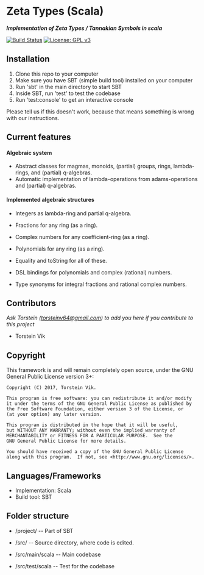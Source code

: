 # Zeta Types (Scala)
***Implementation of Zeta Types / Tannakian Symbols in scala*** <p>
[![Build Status](https://travis-ci.org/torstein-vik/zeta-types-scala.svg?branch=master)](https://travis-ci.org/torstein-vik/zeta-types-scala)
[![License: GPL v3](https://img.shields.io/badge/License-GPL%20v3-blue.svg)](https://www.gnu.org/licenses/gpl-3.0)


## Installation

1. Clone this repo to your computer
2. Make sure you have SBT (simple build tool) installed on your computer
3. Run 'sbt' in the main directory to start SBT
4. Inside SBT, run 'test' to test the codebase 
5. Run 'test:console' to get an interactive console

Please tell us if this doesn't work, because that means something is wrong with our instructions.

## Current features

#### Algebraic system
* Abstract classes for magmas, monoids, (partial) groups, rings, lambda-rings, and (partial) q-algebras.
* Automatic implementation of lambda-operations from adams-operations and (partial) q-algebras.

#### Implemented algebraic structures
* Integers as lambda-ring and partial q-algebra.
* Fractions for any ring (as a ring).
* Complex numbers for any coefficient-ring (as a ring).
* Polynomials for any ring (as a ring).


* Equality and toString for all of these.
* DSL bindings for polynomials and complex (rational) numbers.
* Type synonyms for integral fractions and rational complex numbers. 

## Contributors

_Ask Torstein ([torsteinv64@gmail.com](mailto:torsteinv64@gmail.com)) to add you here if you contribute to this project_
* Torstein Vik

## Copyright


This framework is and will remain completely open source, under the GNU General Public License version 3+:

    Copyright (C) 2017, Torstein Vik.

    This program is free software: you can redistribute it and/or modify
    it under the terms of the GNU General Public License as published by
    the Free Software Foundation, either version 3 of the License, or
    (at your option) any later version.

    This program is distributed in the hope that it will be useful,
    but WITHOUT ANY WARRANTY; without even the implied warranty of
    MERCHANTABILITY or FITNESS FOR A PARTICULAR PURPOSE.  See the
    GNU General Public License for more details.

    You should have received a copy of the GNU General Public License
    along with this program.  If not, see <http://www.gnu.org/licenses/>.
    

## Languages/Frameworks

* Implementation: Scala
* Build tool: SBT

## Folder structure

* /project/ -- Part of SBT

* /src/ -- Source directory, where code is edited.
* /src/main/scala -- Main codebase
* /src/test/scala -- Test for the codebase
